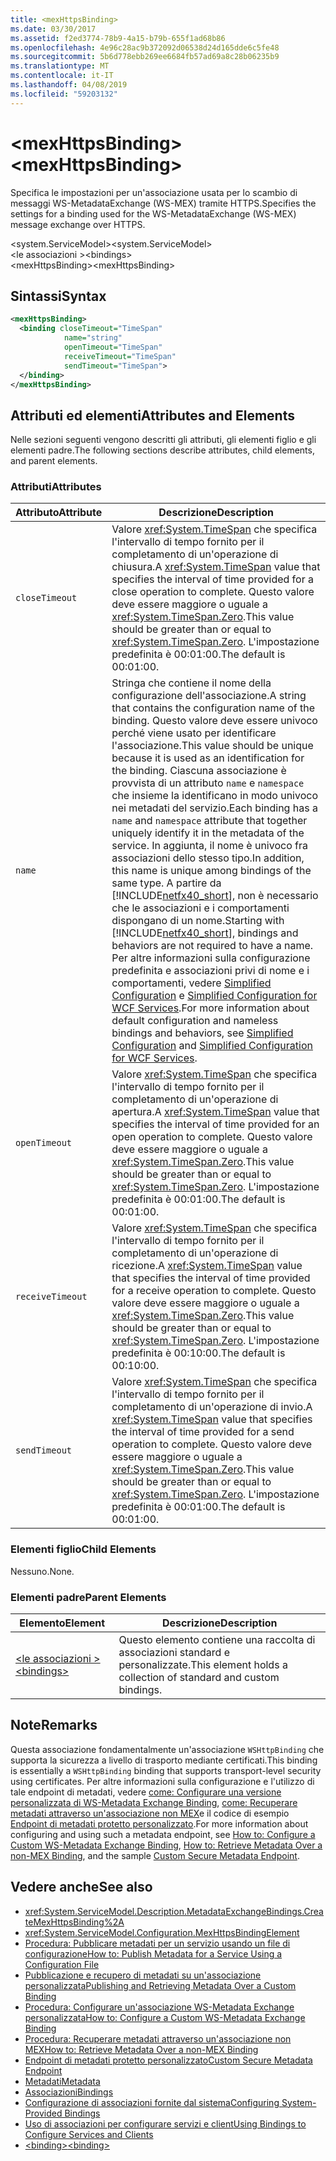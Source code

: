 ```yaml
---
title: <mexHttpsBinding>
ms.date: 03/30/2017
ms.assetid: f2ed3774-78b9-4a15-b79b-655f1ad68b86
ms.openlocfilehash: 4e96c28ac9b372092d06538d24d165dde6c5fe48
ms.sourcegitcommit: 5b6d778ebb269ee6684fb57ad69a8c28b06235b9
ms.translationtype: MT
ms.contentlocale: it-IT
ms.lasthandoff: 04/08/2019
ms.locfileid: "59203132"
---
```

# <a name="mexhttpsbinding"></a><span data-ttu-id="54a5e-101">\<mexHttpsBinding></span><span class="sxs-lookup"><span data-stu-id="54a5e-101">\<mexHttpsBinding></span></span>
<span data-ttu-id="54a5e-102">Specifica le impostazioni per un'associazione usata per lo scambio di messaggi WS-MetadataExchange (WS-MEX) tramite HTTPS.</span><span class="sxs-lookup"><span data-stu-id="54a5e-102">Specifies the settings for a binding used for the WS-MetadataExchange (WS-MEX) message exchange over HTTPS.</span></span>  
  
 <span data-ttu-id="54a5e-103">\<system.ServiceModel></span><span class="sxs-lookup"><span data-stu-id="54a5e-103">\<system.ServiceModel></span></span>  
<span data-ttu-id="54a5e-104">\<le associazioni ></span><span class="sxs-lookup"><span data-stu-id="54a5e-104">\<bindings></span></span>  
<span data-ttu-id="54a5e-105">\<mexHttpsBinding></span><span class="sxs-lookup"><span data-stu-id="54a5e-105">\<mexHttpsBinding></span></span>  
  
## <a name="syntax"></a><span data-ttu-id="54a5e-106">Sintassi</span><span class="sxs-lookup"><span data-stu-id="54a5e-106">Syntax</span></span>  
  
```xml  
<mexHttpsBinding>
  <binding closeTimeout="TimeSpan"
            name="string"
            openTimeout="TimeSpan"
            receiveTimeout="TimeSpan"
            sendTimeout="TimeSpan">
  </binding>
</mexHttpsBinding>
```  
  
## <a name="attributes-and-elements"></a><span data-ttu-id="54a5e-107">Attributi ed elementi</span><span class="sxs-lookup"><span data-stu-id="54a5e-107">Attributes and Elements</span></span>  
 <span data-ttu-id="54a5e-108">Nelle sezioni seguenti vengono descritti gli attributi, gli elementi figlio e gli elementi padre.</span><span class="sxs-lookup"><span data-stu-id="54a5e-108">The following sections describe attributes, child elements, and parent elements.</span></span>  
  
### <a name="attributes"></a><span data-ttu-id="54a5e-109">Attributi</span><span class="sxs-lookup"><span data-stu-id="54a5e-109">Attributes</span></span>  
  
|<span data-ttu-id="54a5e-110">Attributo</span><span class="sxs-lookup"><span data-stu-id="54a5e-110">Attribute</span></span>|<span data-ttu-id="54a5e-111">Descrizione</span><span class="sxs-lookup"><span data-stu-id="54a5e-111">Description</span></span>|  
|---------------|-----------------|  
|`closeTimeout`|<span data-ttu-id="54a5e-112">Valore <xref:System.TimeSpan> che specifica l'intervallo di tempo fornito per il completamento di un'operazione di chiusura.</span><span class="sxs-lookup"><span data-stu-id="54a5e-112">A <xref:System.TimeSpan> value that specifies the interval of time provided for a close operation to complete.</span></span> <span data-ttu-id="54a5e-113">Questo valore deve essere maggiore o uguale a <xref:System.TimeSpan.Zero>.</span><span class="sxs-lookup"><span data-stu-id="54a5e-113">This value should be greater than or equal to <xref:System.TimeSpan.Zero>.</span></span> <span data-ttu-id="54a5e-114">L'impostazione predefinita è 00:01:00.</span><span class="sxs-lookup"><span data-stu-id="54a5e-114">The default is 00:01:00.</span></span>|  
|`name`|<span data-ttu-id="54a5e-115">Stringa che contiene il nome della configurazione dell'associazione.</span><span class="sxs-lookup"><span data-stu-id="54a5e-115">A string that contains the configuration name of the binding.</span></span> <span data-ttu-id="54a5e-116">Questo valore deve essere univoco perché viene usato per identificare l'associazione.</span><span class="sxs-lookup"><span data-stu-id="54a5e-116">This value should be unique because it is used as an identification for the binding.</span></span> <span data-ttu-id="54a5e-117">Ciascuna associazione è provvista di un attributo `name` e `namespace` che insieme la identificano in modo univoco nei metadati del servizio.</span><span class="sxs-lookup"><span data-stu-id="54a5e-117">Each binding has a `name` and `namespace` attribute that together uniquely identify it in the metadata of the service.</span></span> <span data-ttu-id="54a5e-118">In aggiunta, il nome è univoco fra associazioni dello stesso tipo.</span><span class="sxs-lookup"><span data-stu-id="54a5e-118">In addition, this name is unique among bindings of the same type.</span></span> <span data-ttu-id="54a5e-119">A partire da [!INCLUDE[netfx40_short](../../../../../includes/netfx40-short-md.md)], non è necessario che le associazioni e i comportamenti dispongano di un nome.</span><span class="sxs-lookup"><span data-stu-id="54a5e-119">Starting with [!INCLUDE[netfx40_short](../../../../../includes/netfx40-short-md.md)], bindings and behaviors are not required to have a name.</span></span> <span data-ttu-id="54a5e-120">Per altre informazioni sulla configurazione predefinita e associazioni privi di nome e i comportamenti, vedere [Simplified Configuration](../../../../../docs/framework/wcf/simplified-configuration.md) e [Simplified Configuration for WCF Services](../../../../../docs/framework/wcf/samples/simplified-configuration-for-wcf-services.md).</span><span class="sxs-lookup"><span data-stu-id="54a5e-120">For more information about default configuration and nameless bindings and behaviors, see [Simplified Configuration](../../../../../docs/framework/wcf/simplified-configuration.md) and [Simplified Configuration for WCF Services](../../../../../docs/framework/wcf/samples/simplified-configuration-for-wcf-services.md).</span></span>|  
|`openTimeout`|<span data-ttu-id="54a5e-121">Valore <xref:System.TimeSpan> che specifica l'intervallo di tempo fornito per il completamento di un'operazione di apertura.</span><span class="sxs-lookup"><span data-stu-id="54a5e-121">A <xref:System.TimeSpan> value that specifies the interval of time provided for an open operation to complete.</span></span> <span data-ttu-id="54a5e-122">Questo valore deve essere maggiore o uguale a <xref:System.TimeSpan.Zero>.</span><span class="sxs-lookup"><span data-stu-id="54a5e-122">This value should be greater than or equal to <xref:System.TimeSpan.Zero>.</span></span> <span data-ttu-id="54a5e-123">L'impostazione predefinita è 00:01:00.</span><span class="sxs-lookup"><span data-stu-id="54a5e-123">The default is 00:01:00.</span></span>|  
|`receiveTimeout`|<span data-ttu-id="54a5e-124">Valore <xref:System.TimeSpan> che specifica l'intervallo di tempo fornito per il completamento di un'operazione di ricezione.</span><span class="sxs-lookup"><span data-stu-id="54a5e-124">A <xref:System.TimeSpan> value that specifies the interval of time provided for a receive operation to complete.</span></span> <span data-ttu-id="54a5e-125">Questo valore deve essere maggiore o uguale a <xref:System.TimeSpan.Zero>.</span><span class="sxs-lookup"><span data-stu-id="54a5e-125">This value should be greater than or equal to <xref:System.TimeSpan.Zero>.</span></span> <span data-ttu-id="54a5e-126">L'impostazione predefinita è 00:10:00.</span><span class="sxs-lookup"><span data-stu-id="54a5e-126">The default is 00:10:00.</span></span>|  
|`sendTimeout`|<span data-ttu-id="54a5e-127">Valore <xref:System.TimeSpan> che specifica l'intervallo di tempo fornito per il completamento di un'operazione di invio.</span><span class="sxs-lookup"><span data-stu-id="54a5e-127">A <xref:System.TimeSpan> value that specifies the interval of time provided for a send operation to complete.</span></span> <span data-ttu-id="54a5e-128">Questo valore deve essere maggiore o uguale a <xref:System.TimeSpan.Zero>.</span><span class="sxs-lookup"><span data-stu-id="54a5e-128">This value should be greater than or equal to <xref:System.TimeSpan.Zero>.</span></span> <span data-ttu-id="54a5e-129">L'impostazione predefinita è 00:01:00.</span><span class="sxs-lookup"><span data-stu-id="54a5e-129">The default is 00:01:00.</span></span>|  
  
### <a name="child-elements"></a><span data-ttu-id="54a5e-130">Elementi figlio</span><span class="sxs-lookup"><span data-stu-id="54a5e-130">Child Elements</span></span>  
 <span data-ttu-id="54a5e-131">Nessuno.</span><span class="sxs-lookup"><span data-stu-id="54a5e-131">None.</span></span>  
  
### <a name="parent-elements"></a><span data-ttu-id="54a5e-132">Elementi padre</span><span class="sxs-lookup"><span data-stu-id="54a5e-132">Parent Elements</span></span>  
  
|<span data-ttu-id="54a5e-133">Elemento</span><span class="sxs-lookup"><span data-stu-id="54a5e-133">Element</span></span>|<span data-ttu-id="54a5e-134">Descrizione</span><span class="sxs-lookup"><span data-stu-id="54a5e-134">Description</span></span>|  
|-------------|-----------------|  
|[<span data-ttu-id="54a5e-135">\<le associazioni ></span><span class="sxs-lookup"><span data-stu-id="54a5e-135">\<bindings></span></span>](../../../../../docs/framework/configure-apps/file-schema/wcf/bindings.md)|<span data-ttu-id="54a5e-136">Questo elemento contiene una raccolta di associazioni standard e personalizzate.</span><span class="sxs-lookup"><span data-stu-id="54a5e-136">This element holds a collection of standard and custom bindings.</span></span>|  
  
## <a name="remarks"></a><span data-ttu-id="54a5e-137">Note</span><span class="sxs-lookup"><span data-stu-id="54a5e-137">Remarks</span></span>  
 <span data-ttu-id="54a5e-138">Questa associazione fondamentalmente un'associazione `WSHttpBinding` che supporta la sicurezza a livello di trasporto mediante certificati.</span><span class="sxs-lookup"><span data-stu-id="54a5e-138">This binding is essentially a `WSHttpBinding` binding that supports transport-level security using certificates.</span></span> <span data-ttu-id="54a5e-139">Per altre informazioni sulla configurazione e l'utilizzo di tale endpoint di metadati, vedere [come: Configurare una versione personalizzata di WS-Metadata Exchange Binding](../../../../../docs/framework/wcf/extending/how-to-configure-a-custom-ws-metadata-exchange-binding.md), [come: Recuperare metadati attraverso un'associazione non MEX](../../../../../docs/framework/wcf/extending/how-to-retrieve-metadata-over-a-non-mex-binding.md)e il codice di esempio [Endpoint di metadati protetto personalizzato](../../../../../docs/framework/wcf/samples/custom-secure-metadata-endpoint.md).</span><span class="sxs-lookup"><span data-stu-id="54a5e-139">For more information about configuring and using such a metadata endpoint, see [How to: Configure a Custom WS-Metadata Exchange Binding](../../../../../docs/framework/wcf/extending/how-to-configure-a-custom-ws-metadata-exchange-binding.md), [How to: Retrieve Metadata Over a non-MEX Binding](../../../../../docs/framework/wcf/extending/how-to-retrieve-metadata-over-a-non-mex-binding.md), and the sample [Custom Secure Metadata Endpoint](../../../../../docs/framework/wcf/samples/custom-secure-metadata-endpoint.md).</span></span>  
  
## <a name="see-also"></a><span data-ttu-id="54a5e-140">Vedere anche</span><span class="sxs-lookup"><span data-stu-id="54a5e-140">See also</span></span>

- <xref:System.ServiceModel.Description.MetadataExchangeBindings.CreateMexHttpsBinding%2A>
- <xref:System.ServiceModel.Configuration.MexHttpsBindingElement>
- [<span data-ttu-id="54a5e-141">Procedura: Pubblicare metadati per un servizio usando un file di configurazione</span><span class="sxs-lookup"><span data-stu-id="54a5e-141">How to: Publish Metadata for a Service Using a Configuration File</span></span>](../../../../../docs/framework/wcf/feature-details/how-to-publish-metadata-for-a-service-using-a-configuration-file.md)
- [<span data-ttu-id="54a5e-142">Pubblicazione e recupero di metadati su un'associazione personalizzata</span><span class="sxs-lookup"><span data-stu-id="54a5e-142">Publishing and Retrieving Metadata Over a Custom Binding</span></span>](../../../../../docs/framework/wcf/extending/publishing-and-retrieving-metadata-over-a-custom-binding.md)
- [<span data-ttu-id="54a5e-143">Procedura: Configurare un'associazione WS-Metadata Exchange personalizzata</span><span class="sxs-lookup"><span data-stu-id="54a5e-143">How to: Configure a Custom WS-Metadata Exchange Binding</span></span>](../../../../../docs/framework/wcf/extending/how-to-configure-a-custom-ws-metadata-exchange-binding.md)
- [<span data-ttu-id="54a5e-144">Procedura: Recuperare metadati attraverso un'associazione non MEX</span><span class="sxs-lookup"><span data-stu-id="54a5e-144">How to: Retrieve Metadata Over a non-MEX Binding</span></span>](../../../../../docs/framework/wcf/extending/how-to-retrieve-metadata-over-a-non-mex-binding.md)
- [<span data-ttu-id="54a5e-145">Endpoint di metadati protetto personalizzato</span><span class="sxs-lookup"><span data-stu-id="54a5e-145">Custom Secure Metadata Endpoint</span></span>](../../../../../docs/framework/wcf/samples/custom-secure-metadata-endpoint.md)
- [<span data-ttu-id="54a5e-146">Metadati</span><span class="sxs-lookup"><span data-stu-id="54a5e-146">Metadata</span></span>](../../../../../docs/framework/wcf/feature-details/metadata.md)
- [<span data-ttu-id="54a5e-147">Associazioni</span><span class="sxs-lookup"><span data-stu-id="54a5e-147">Bindings</span></span>](../../../../../docs/framework/wcf/bindings.md)
- [<span data-ttu-id="54a5e-148">Configurazione di associazioni fornite dal sistema</span><span class="sxs-lookup"><span data-stu-id="54a5e-148">Configuring System-Provided Bindings</span></span>](../../../../../docs/framework/wcf/feature-details/configuring-system-provided-bindings.md)
- [<span data-ttu-id="54a5e-149">Uso di associazioni per configurare servizi e client</span><span class="sxs-lookup"><span data-stu-id="54a5e-149">Using Bindings to Configure Services and Clients</span></span>](../../../../../docs/framework/wcf/using-bindings-to-configure-services-and-clients.md)
- [<span data-ttu-id="54a5e-150">\<binding></span><span class="sxs-lookup"><span data-stu-id="54a5e-150">\<binding></span></span>](../../../../../docs/framework/misc/binding.md)
